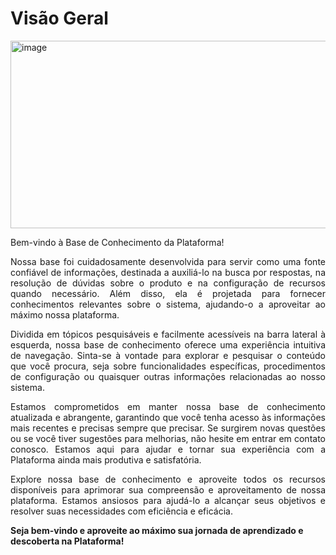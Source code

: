 # Visão Geral
<img width="1080" height="300" alt="image" src="https://github.com/user-attachments/assets/d0e2e061-f00f-4cd7-8279-3d89646f17fe" />

Bem-vindo à Base de Conhecimento da Plataforma!

<p style="text-align: justify;">Nossa base foi cuidadosamente desenvolvida para servir como uma fonte confiável de informações, destinada a auxiliá-lo na busca por respostas, na resolução de dúvidas sobre o produto e na configuração de recursos quando necessário. Além disso, ela é projetada para fornecer conhecimentos relevantes sobre o sistema, ajudando-o a aproveitar ao máximo nossa plataforma.</p>

<p style="text-align: justify;">Dividida em tópicos pesquisáveis e facilmente acessíveis na barra lateral à esquerda, nossa base de conhecimento oferece uma experiência intuitiva de navegação. Sinta-se à vontade para explorar e pesquisar o conteúdo que você procura, seja sobre funcionalidades específicas, procedimentos de configuração ou quaisquer outras informações relacionadas ao nosso sistema.</p>

<p style="text-align: justify;">Estamos comprometidos em manter nossa base de conhecimento atualizada e abrangente, garantindo que você tenha acesso às informações mais recentes e precisas sempre que precisar. Se surgirem novas questões ou se você tiver sugestões para melhorias, não hesite em entrar em contato conosco. Estamos aqui para ajudar e tornar sua experiência com a Plataforma ainda mais produtiva e satisfatória.</p>

<p style="text-align: justify;">Explore nossa base de conhecimento e aproveite todos os recursos disponíveis para aprimorar sua compreensão e aproveitamento de nossa plataforma. Estamos ansiosos para ajudá-lo a alcançar seus objetivos e resolver suas necessidades com eficiência e eficácia.</p>

**Seja bem-vindo e aproveite ao máximo sua jornada de aprendizado e descoberta na Plataforma!**


